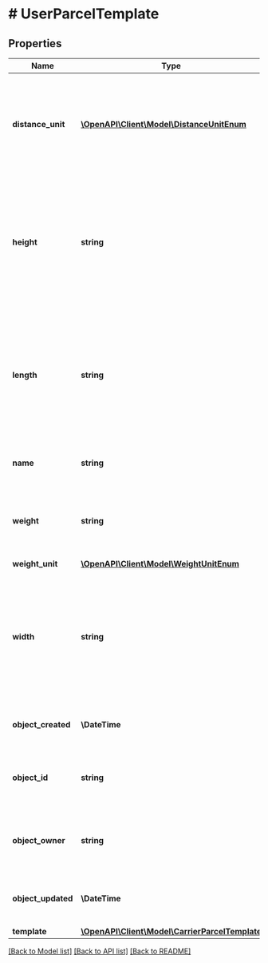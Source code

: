 # # UserParcelTemplate

## Properties

Name | Type | Description | Notes
------------ | ------------- | ------------- | -------------
**distance_unit** | [**\OpenAPI\Client\Model\DistanceUnitEnum**](DistanceUnitEnum.md) | The measure unit used for length, width and height. Required, but if using a preset carrier template then this field must be empty. | [optional]
**height** | **string** | The height of the package, in units specified by the &#x60;distance_unit&#x60; attribute. Required, but if using a preset carrier template then this field must be empty. | [optional]
**length** | **string** | The length of the package, in units specified by the &#x60;distance_unit&#x60; attribute. Required, but if using a preset carrier template then this field must be empty. | [optional]
**name** | **string** | The name of the User Parcel Template | [optional]
**weight** | **string** | The weight of the package, in units specified by the weight_unit attribute. | [optional]
**weight_unit** | [**\OpenAPI\Client\Model\WeightUnitEnum**](WeightUnitEnum.md) |  | [optional]
**width** | **string** | The width of the package, in units specified by the &#x60;distance_unit&#x60; attribute. Required, but if using a preset carrier template then this field must be empty. | [optional]
**object_created** | **\DateTime** | Date and time of User Parcel Template creation | [optional]
**object_id** | **string** | Unique identifier of the given User Parcel Template object | [optional]
**object_owner** | **string** | Username of the user who created the User Parcel Template object | [optional]
**object_updated** | **\DateTime** | Date and time of last update on User Parcel Template | [optional]
**template** | [**\OpenAPI\Client\Model\CarrierParcelTemplate**](CarrierParcelTemplate.md) |  | [optional]

[[Back to Model list]](../../README.md#models) [[Back to API list]](../../README.md#endpoints) [[Back to README]](../../README.md)

